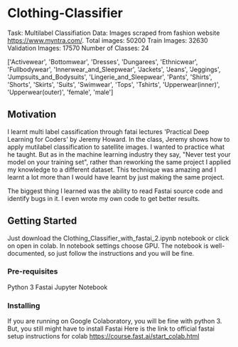 # Clothing-Classifier
Task: Multilabel Classifiation
Data: Images scraped from fashion website https://www.myntra.com/.
Total images: 50200
Train Images: 32630
Validation Images: 17570
Number of Classes: 24

['Activewear',
 'Bottomwear',
 'Dresses',
 'Dungarees',
 'Ethnicwear',
 'Fullbodywear',
 'Innerwear_and_Sleepwear',
 'Jackets',
 'Jeans',
 'Jeggings',
 'Jumpsuits_and_Bodysuits',
 'Lingerie_and_Sleepwear',
 'Pants',
 'Shirts',
 'Shorts',
 'Skirts',
 'Suits',
 'Swimwear',
 'Tops',
 'Tshirts',
 'Upperwear(inner)',
 'Upperwear(outer)',
 'female',
 'male']
 
## Motivation
I learnt multi label cassification through fatai lectures 'Practical Deep Learning for Coders' by Jeremy Howard.
In the class, Jeremy shows how to apply mutilabel classification to satellite images. I wanted to practice what he taught. But as in the machine learning industry they say, "Never test your model on your training set", rather than reworking the same project I applied my knowledge to a different dataset. This technique was amazing and I learnt a lot more than I would have learnt by just making the same project.

The biggest thing I learned was the ability to read Fastai source code and identify bugs in it. I even wrote my own code to get better results.

## Getting Started
Just download the Clothing_Classifier_with_fastai_2.ipynb notebook or click on open in colab.
In notebook settings choose GPU. The notebook is well-documented, so just follow the instructions and you will be fine.

### Pre-requisites
Python 3
Fastai
Jupyter Notebook

### Installing

If you are running on Google Colaboratory, you will be fine with python 3. But, you still might have to install Fastai
Here is the link to official fastai setup instructions for colab https://course.fast.ai/start_colab.html


